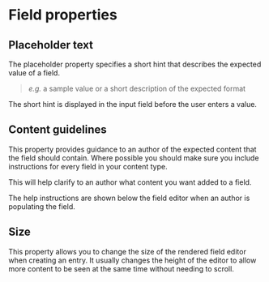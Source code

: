 # Field properties

## Placeholder text
The placeholder property specifies a short hint that describes the expected value of a field.

> *e.g.* a sample value or a short description of the expected format

The short hint is displayed in the input field before the user enters a value.

## Content guidelines
This property provides guidance to an author of the expected content that the field should contain. Where possible you should make sure you include instructions for every field in your content type.

This will help clarify to an author what content you want added to a field.

The help instructions are shown below the field editor when an author is populating the field.

## Size
This property allows you to change the size of the rendered field editor when creating an entry. It usually changes the height of the editor to allow more content to be seen at the same time without needing to scroll.

